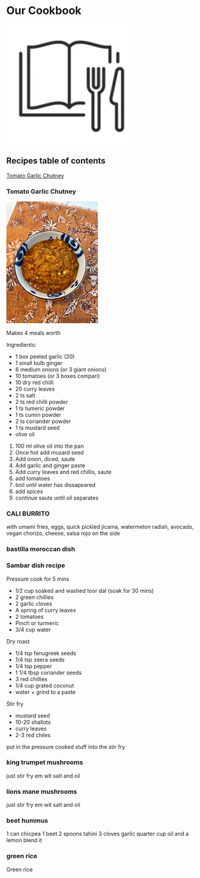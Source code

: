 # Our Cookbook

![Alt text](/photos/cookbook.jpg?raw=true "Optional Title")

## Recipes table of contents

[Tomato Garlic Chutney](#tomato-garlic-chutney)

### Tomato Garlic Chutney

![Alt text](/photos/chut.jpg?raw=true "Optional Title")

Makes 4 meals worth

Ingredients:
* 1 box peeled garlic (20)
* 1 small bulb ginger
* 6 medium onions (or 3 giant onions)
* 10 tomatoes (or 3 boxes compari)
* 10 dry red chilli 
* 20 curry leaves
* 2 ts salt
* 2 ts red chilli powder
* 1 ts tumeric powder
* 1 ts cumin powder
* 2 ts coriander powder
* 1 ts mustard seed
* olive oil

1. 100 ml olive oil into the pan
2. Once hot add musard seed
3. Add onion, diced, saute
4. Add garlic and ginger paste
5. Add curry leaves and red chillis, saute
6. add tomatoes
7. boil until water has dissapeared
8. add spices
9. continue saute until oil separates


### CALI BURRITO
with umami fries, eggs, quick pickled jicama, watermelon radish, avocado, vegan chorizo, cheese, salsa rojo on the side  

### bastilla moroccan dish 

### Sambar dish recipe
Pressure cook for 5 mins 
* 1/2 cup soaked and washed toor dal (soak for 30 mins)
* 2 green chillies
* 2 garlic cloves
* A spring of curry leaves
* 2 tomatoes
* Pinch or turmeric
* 3/4 cup water

Dry roast
* 1/4 tsp fenugreek seeds
* 1/4 tsp zeera seeds
* 1/4 tsp pepper
* 1 1/4 tbsp coriander seeds
* 3 red chillies
* 1/4 cup grated coconut
* water + grind to a paste

Stir fry
* mustard seed
* 10-20 shallots
* curry leaves
* 2-3 red chiles

put in the pressure cooked stuff into the stir fry

### king trumpet mushrooms
just stir fry em wit salt and oil

### lions mane mushrooms
just stir fry em wit salt and oil

### beet hummus
1 can chicpea 1 beet 2 spoons tahini 3 cloves garlic quarter cup oil and a lemon blend it

### green rice
Green rice
